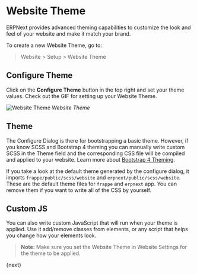 <!-- add-breadcrumbs -->
# Website Theme

ERPNext provides advanced theming capabilities to customize the look and feel of
your website and make it match your brand.

To create a new Website Theme, go to:

> Website > Setup > Website Theme

## Configure Theme

Click on the **Configure Theme** button in the top right and set your theme
values. Check out the GIF for setting up your Website Theme.

![Website Theme](/docs/assets/img/website/website-theme.gif)
*Website Theme*

## Theme

The Configure Dialog is there for bootstrapping a basic theme. However, if you
know SCSS and Bootstrap 4 theming you can manually write custom SCSS in the
Theme field and the corresponding CSS file will be compiled and applied to your
website. Learn more about [Bootstrap 4 Theming](https://getbootstrap.com/docs/4.3/getting-started/theming/).

If you take a look at the default theme generated by the configure dialog, it
imports `frappe/public/scss/website` and `erpnext/public/scss/website`. These
are the default theme files for `frappe` and `erpnext` app. You can remove them
if you want to write all of the CSS by yourself.

## Custom JS

You can also write custom JavaScript that will run when your theme is applied.
Use it add/remove classes from elements, or any script that helps you change how
your elements look.

> **Note:** Make sure you set the Website Theme in Website Settings for the theme to
> be applied.

{next}